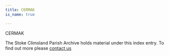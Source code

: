 ```yaml
---
title: CERMAK
is_name: true

---
```


CERMAK


The Stoke Climsland Parish Archive holds material under this index entry. To find out more please [contact us](/contact/)

